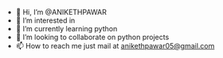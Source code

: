 - 👋 Hi, I’m @ANIKETHPAWAR
- 👀 I’m interested in 
- 🌱 I’m currently learning python 
- 💞️ I’m looking to collaborate on python projects
- 📫 How to reach me just mail at anikethpawar05@gmail.com

<!---
ANIKETHPAWAR/ANIKETHPAWAR is a ✨ special ✨ repository because its `README.md` (this file) appears on your GitHub profile.
You can click the Preview link to take a look at your changes.
--->
